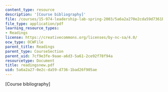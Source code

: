 ```yaml
---
content_type: resource
description: '[Course bibliography]'
file: /courses/15-974-leadership-lab-spring-2003/5a6a2a270e2cda59d7361bad26f905ae_readingsnew.pdf
file_type: application/pdf
learning_resource_types:
- Readings
license: https://creativecommons.org/licenses/by-nc-sa/4.0/
ocw_type: OCWFile
parent_title: Readings
parent_type: CourseSection
parent_uid: 7cf9e3fe-9aae-a6d3-5a61-2ce92f78f94a
resourcetype: Document
title: readingsnew.pdf
uid: 5a6a2a27-0e2c-da59-d736-1bad26f905ae
---
```

[Course bibliography]